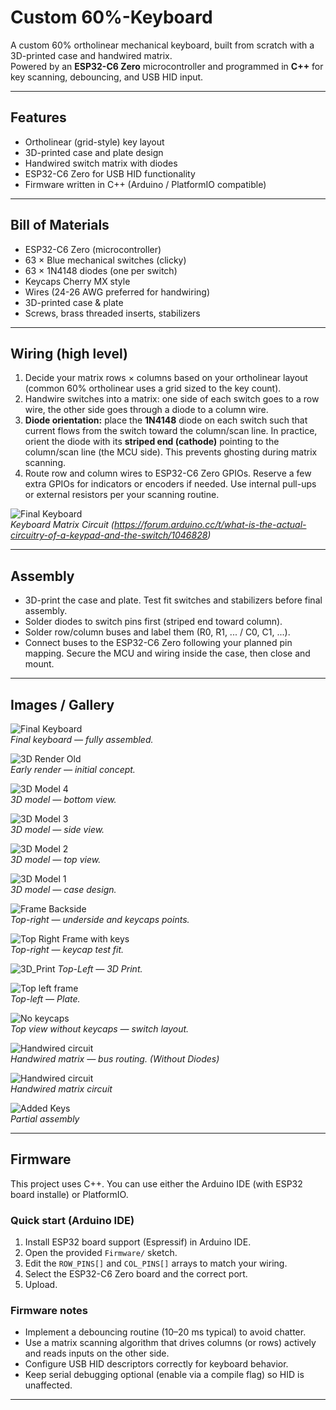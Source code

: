 # Custom 60%-Keyboard

A custom 60% ortholinear mechanical keyboard, built from scratch with a 3D-printed case and handwired matrix.  
Powered by an **ESP32-C6 Zero** microcontroller and programmed in **C++** for key scanning, debouncing, and USB HID input.

---

## Features

- Ortholinear (grid-style) key layout  
- 3D-printed case and plate design  
- Handwired switch matrix with diodes  
- ESP32-C6 Zero for USB HID functionality  
- Firmware written in C++ (Arduino / PlatformIO compatible)

---

## Bill of Materials

- ESP32-C6 Zero (microcontroller)  
- 63 × Blue mechanical switches (clicky)  
- 63 × 1N4148 diodes (one per switch)  
- Keycaps Cherry MX style
- Wires (24-26 AWG preferred for handwiring)  
- 3D-printed case & plate  
- Screws, brass threaded inserts, stabilizers

---

## Wiring (high level)

1. Decide your matrix rows × columns based on your ortholinear layout (common 60% ortholinear uses a grid sized to the key count).  
2. Handwire switches into a matrix: one side of each switch goes to a row wire, the other side goes through a diode to a column wire.  
3. **Diode orientation:** place the **1N4148** diode on each switch such that current flows from the switch toward the column/scan line. In practice, orient the diode with its **striped end (cathode)** pointing to the column/scan line (the MCU side). This prevents ghosting during matrix scanning.  
4. Route row and column wires to ESP32-C6 Zero GPIOs. Reserve a few extra GPIOs for indicators or encoders if needed. Use internal pull-ups or external resistors per your scanning routine.

![Final Keyboard](/images/Keyboard_Matrix_Circuit.png)  
*Keyboard Matrix Circuit (https://forum.arduino.cc/t/what-is-the-actual-circuitry-of-a-keypad-and-the-switch/1046828)*

---

## Assembly

- 3D-print the case and plate. Test fit switches and stabilizers before final assembly.  
- Solder diodes to switch pins first (striped end toward column).
- Solder row/column buses and label them (R0, R1, ... / C0, C1, ...).  
- Connect buses to the ESP32-C6 Zero following your planned pin mapping. Secure the MCU and wiring inside the case, then close and mount.

---

## Images / Gallery

![Final Keyboard](/images/Final_Keyboard.png)  
*Final keyboard — fully assembled.*

![3D Render Old](/images/3D_Render_Old.jpeg)  
*Early render — initial concept.*

![3D Model 4](/images/3D_Model_4.jpeg)  
*3D model — bottom view.*

![3D Model 3](/images/3D_Model_3.jpeg)  
*3D model — side view.*

![3D Model 2](/images/3D_Model_2.png)  
*3D model — top view.*

![3D Model 1](/images/3D_Model_1.png)  
*3D model — case design.*

![Frame Backside](/images/Frame_Backside.png)  
*Top-right — underside and keycaps points.*

![Top Right Frame with keys](/images/Top_Right_Frame_with_keys.png)  
*Top-right — keycap test fit.*

![3D_Print](3D_Print.png)
*Top-Left — 3D Print.*

![Top left frame](/images/Top_left_frame.png)  
*Top-left — Plate.*

![No keycaps](/images/No_keycaps.png)  
*Top view without keycaps — switch layout.*

![Handwired circuit](/images/Handwired_circuit.png)  
*Handwired matrix — bus routing. (Without Diodes)*

![Handwired circuit](/images/Circuit.jpg)  
*Handwired matrix circuit*

![Added Keys](/images/Added_Keys.png)  
*Partial assembly*

---

## Firmware

This project uses C++. You can use either the Arduino IDE (with ESP32 board installe) or PlatformIO.

### Quick start (Arduino IDE)

1. Install ESP32 board support (Espressif) in Arduino IDE.  
2. Open the provided `Firmware/` sketch.  
3. Edit the `ROW_PINS[]` and `COL_PINS[]` arrays to match your wiring.  
4. Select the ESP32-C6 Zero board and the correct port.  
5. Upload.

### Firmware notes

- Implement a debouncing routine (10–20 ms typical) to avoid chatter.  
- Use a matrix scanning algorithm that drives columns (or rows) actively and reads inputs on the other side.  
- Configure USB HID descriptors correctly for keyboard behavior.  
- Keep serial debugging optional (enable via a compile flag) so HID is unaffected.

---
